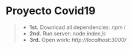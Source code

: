 
# Proyecto Covid19

> - **1st.** Download all dependencies: *npm i*  
> - **2nd.** Run server: node *index.js*  
> - **3rd.** Open work: *http://localhost:3000/*
